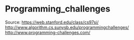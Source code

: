 # Programming_challenges
Source: https://web.stanford.edu/class/cs97si/
http://www.algorithm.cs.sunysb.edu/programmingchallenges/
http://www.programming-challenges.com/

